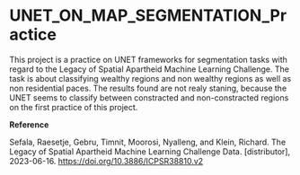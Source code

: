 # UNET_ON_MAP_SEGMENTATION_Practice

This project is a practice on UNET frameworks for segmentation tasks with regard to the Legacy of Spatial Apartheid Machine Learning Challenge. The task is about classifying wealthy regions and non wealthy regions as well as non residential paces. The results found are not realy staning, because the UNET seems to classify between constracted and non-constracted regions on the first practice of this project.


**Reference**

Sefala, Raesetje, Gebru, Timnit, Moorosi, Nyalleng, and Klein, Richard. The Legacy of Spatial Apartheid Machine Learning Challenge Data. [distributor], 2023-06-16. https://doi.org/10.3886/ICPSR38810.v2
